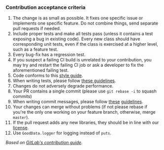 ### Contribution acceptance criteria

1. The change is as small as possible. It fixes one specific issue or implements
   one specific feature. Do not combine things, send separate pull requests if needed.
1. Include proper tests and make all tests pass (unless it contains a test
   exposing a bug in existing code). Every new class should have corresponding
   unit tests, even if the class is exercised at a higher level, such as a feature test.
1. Every bug-fix has a regression test.
1. If you suspect a failing CI build is unrelated to your contribution, you may
   try and restart the failing CI job or ask a developer to fix the
   aforementioned failing test.
1. Code conforms to this [style guide](https://github.com/bbatsov/ruby-style-guide).
1. When writing tests, please follow [these guidelines](http://betterspecs.org/).
1. Changes do not adversely degrade performance.
1. Your PR contains a single commit (please use `git rebase -i` to squash commits)
1. When writing commit messages, please follow
   [these](http://tbaggery.com/2008/04/19/a-note-about-git-commit-messages.html)
   [guidelines](http://chris.beams.io/posts/git-commit/).
1. Your changes can merge without problems (if not please rebase if you're the
   only one working on your feature branch, otherwise, merge `master`).
1. If the pull request adds any new libraries, they should be in line with our
   [license](/LICENSE).
1. Use `GoodData.logger` for logging instead of `puts`.

_Based on [GitLab's contribution guide](https://github.com/gitlabhq/gitlabhq/blob/master/CONTRIBUTING.md)._

